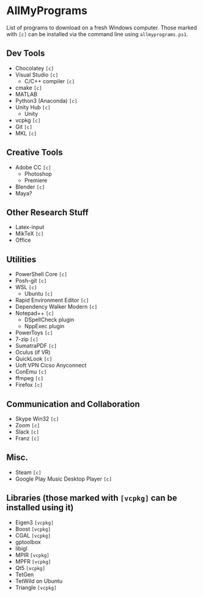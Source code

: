 # AllMyPrograms
List of programs to download on a fresh Windows computer. Those marked with `[c]` can be installed via the command line using `allmyprograms.ps1`.

## Dev Tools
- Chocolatey `[c]`
- Visual Studio `[c]`
  - C/C++ compiler `[c]`
- cmake `[c]`
- MATLAB
- Python3 (Anaconda) `[c]`
- Unity Hub `[c]`
  - Unity
- vcpkg `[c]`
- Git `[c]`
- MKL `[c]`

## Creative Tools
- Adobe CC `[c]`
  - Photoshop
  - Premiere
- Blender `[c]`
- Maya?

## Other Research Stuff
- Latex-input
- MikTeX `[c]`
- Office

## Utilities
- PowerShell Core `[c]`
- Posh-git `[c]`
- WSL `[c]`
  - Ubuntu `[c]`
- Rapid Environment Editor `[c]`
- Dependency Walker Modern `[c]`
- Notepad++ `[c]`
  - DSpellCheck plugin
  - NppExec plugin
- PowerToys `[c]`
- 7-zip `[c]`
- SumatraPDF `[c]`
- Oculus (if VR)
- QuickLook `[c]`
- Uoft VPN Cicso Anyconnect
- ConEmu `[c]`
- ffmpeg `[c]`
- Firefox `[c]`

## Communication and Collaboration
- Skype Win32 `[c]`
- Zoom `[c]`
- Slack `[c]`
- Franz `[c]`

## Misc.
- Steam `[c]`
- Google Play Music Desktop Player `[c]`

## Libraries (those marked with `[vcpkg]` can be installed using it)
- Eigen3 `[vcpkg]`
- Boost `[vcpkg]`
- CGAL `[vcpkg]`
- gptoolbox
- libigl
- MPIR `[vcpkg]`
- MPFR `[vcpkg]`
- Qt5 `[vcpkg]`
- TetGen
- TetWild on Ubuntu
- Triangle `[vcpkg]`

